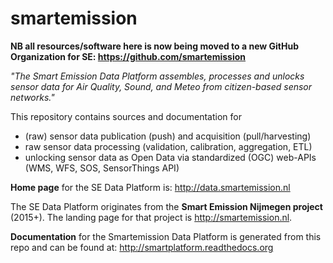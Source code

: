 # smartemission

**NB all resources/software here is now being moved to a new GitHub Organization for SE: https://github.com/smartemission**

*"The Smart Emission Data Platform assembles, processes and unlocks sensor data for* 
*Air Quality, Sound, and Meteo from citizen-based sensor networks."* 

This repository contains sources and documentation for 

* (raw) sensor data publication (push) and acquisition (pull/harvesting)
* raw sensor data processing (validation, calibration, aggregation, ETL)
* unlocking sensor data as Open Data via standardized (OGC) web-APIs (WMS, WFS, SOS, SensorThings API)

**Home page** for the SE Data Platform is: http://data.smartemission.nl 

The SE Data Platform originates from the **Smart Emission Nijmegen project** (2015+).
The landing page for that project is http://smartemission.nl.

**Documentation** for the Smartemission Data Platform is generated from this repo and
can be found at: http://smartplatform.readthedocs.org

